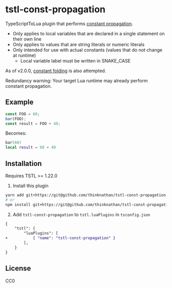 # tstl-const-propagation

TypeScriptToLua plugin that performs [constant propagation](https://en.wikipedia.org/wiki/Constant_folding#Constant_propagation).

- Only applies to local variables that are declared in a single statement on their own line
- Only applies to values that are string literals or numeric literals
- Only intended for use with actual constants (values that do not change at runtime)
  - Local variable label must be written in SNAKE_CASE

As of v2.0.0, [constant folding](https://en.wikipedia.org/wiki/Constant_folding) is also attempted.

Redundancy warning: Your target Lua runtime may already perform constant propagation.

## Example

```ts
const FOO = 60;
bar(FOO);
const result = FOO + 40;
```

Becomes:

```lua
bar(60)
local result = 60 + 40
```

## Installation

Requires TSTL >= 1.22.0

1. Install this plugin

```bash
yarn add git+https://git@github.com/thinknathan/tstl-const-propagation.git#^1.0.0 -D
# or
npm install git+https://git@github.com/thinknathan/tstl-const-propagation.git#^1.0.0 --save-dev
```

2. Add `tstl-const-propagation` to `tstl.luaPlugins` in `tsconfig.json`

```diff
{
	"tstl": {
		"luaPlugins": [
+			{ "name": "tstl-const-propagation" }
		],
	}
}
```

## License

CC0
